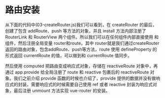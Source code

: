 # 路由安装

从下面的代码中(03-createRouter.js)我们可以看到，在 createRouter 的最后，创建了包含 addRoute、push 等方法的对象，并且 install 方法内部注册了 RouterLink 和 RouterView 两个组件。所以我们可以在任何组件内部直接使用<router-view> 和 <router-link> 组件，然后注册全局变量 router和route，其中 router就是我们通过createRouter返回的路由对象，包含addRoute、push等方法，route 使用 defineProperty 的形式返回 currentRoute 的值，可以做到和 currentRoute 值同步。

然后使用 computed 把路由变成响应式对象，存储在 reactiveRoute 对象中，再通过 app.provide 给全局注册了 route 和 reactive 包裹后的 reactiveRoute 对象。我们之前介绍 provide 函数的时候也介绍了，provide 提供的数据并没有做响应式的封装，需要响应式的时候需要自己使用 ref 或者 reactive 封装为响应式对象，最后注册 unmount 方法实现 vue-router 的安装。